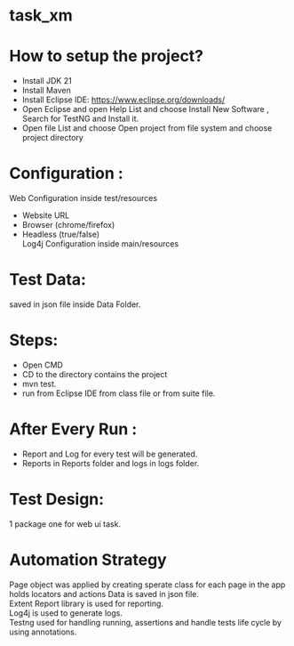 # task_xm
# How to setup the project?

- Install JDK 21 
- Install Maven
- Install Eclipse IDE:
https://www.eclipse.org/downloads/
- Open Eclipse and open Help List and choose Install New Software , Search for TestNG and Install it.
- Open file List and choose Open project from file system and choose project directory 



#  Configuration :
Web Configuration inside test/resources 
- Website URL
- Browser (chrome/firefox)
- Headless (true/false) <br>
Log4j Configuration inside main/resources
 
   

# Test Data: 
 saved in json file inside Data Folder.



# Steps:
- Open CMD
- CD to the directory contains the project
- mvn test.
- run from Eclipse IDE from class file or from suite file.

# After Every Run : 
- Report and Log  for every test will be generated.
- Reports in Reports folder and logs in logs folder.

# Test Design:

1 package one for web ui task.

# Automation Strategy

Page object was applied by creating sperate class for each page in the app holds locators and actions 
Data is saved in json file.<br>
Extent Report library is used for reporting.<br>
Log4j is used to generate logs.<br>
Testng used for handling running, assertions and handle tests life cycle by using annotations.


